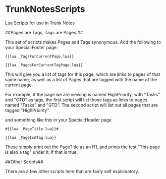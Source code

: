 TrunkNotesScripts
=================

Lua Scripts for use in Trunk Notes

##Pages are Tags, Tags are Pages.##

This set of scripts makes Pages and Tags synonymous.  Add the following to your Special:Footer page:

	{{lua _TagsForCurrentPage.lua}}

	{{lua _PagesForCurrentTagPage.lua}}

This will give you a list of tags for this page, which are links to pages of that same name, as well as a list of Pages that are tagged with the name of the current page.

For example, if the page we are viewing is named HighPriority, with "Tasks" and "GTD" as tags, the first script will list those tags as links to pages named "Tasks" and "GTD".  The second script will list out all pages that are tagged "HighPriority".


and something like this in your Special:Header page

	#{{lua _PageTitle.lua}}#

	{{lua _PageIsATag.lua}}

These simply print out the PageTitle as an H1, and prints the test "This page is also a tag" under it, if that is true.

##Other Scripts##

There are a few other scripts here that are fairly self explainatory.